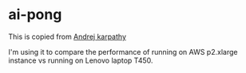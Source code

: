 # ai-pong
This is copied from [Andrej karpathy](https://gist.github.com/karpathy/a4166c7fe253700972fcbc77e4ea32c5)  

I'm using it to compare the performance of running on AWS p2.xlarge instance vs running on Lenovo laptop T450.
